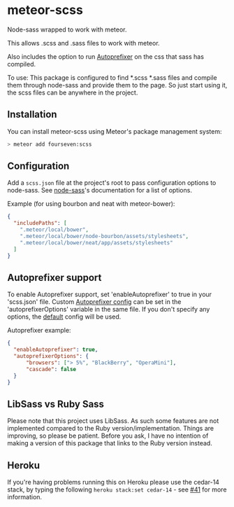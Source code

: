 meteor-scss
===========

Node-sass wrapped to work with meteor.

This allows .scss and .sass files to work with meteor.

Also includes the option to run [Autoprefixer](https://github.com/postcss/autoprefixer) on the css that sass has compiled.

To use:
This package is configured to find *.scss *.sass files and compile them through node-sass and provide them to the page. So just start using it, the scss files can be anywhere in the project.

Installation
------------

You can install meteor-scss using Meteor's package management system:

```bash
> meteor add fourseven:scss
```

Configuration
-------------

Add a `scss.json` file at the project's root to pass configuration options to node-sass. See [node-sass](https://github.com/sass/node-sass)'s documentation for a list of options.

Example (for using bourbon and neat with meteor-bower):

```json
{
  "includePaths": [
    ".meteor/local/bower",
    ".meteor/local/bower/node-bourbon/assets/stylesheets",
    ".meteor/local/bower/neat/app/assets/stylesheets"
  ]
}
```

Autoprefixer support
--------------------
To enable Autoprefixer support, set 'enableAutoprefixer' to true in your 'scss.json' file. Custom [Autoprefixer config](https://github.com/postcss/autoprefixer-core#usage) can be set in the 'autoprefixerOptions' variable in the same file. If you don't specify any options, the [default](https://github.com/postcss/autoprefixer-core#usage) config will be used.

Autoprefixer example:

```json
{
  "enableAutoprefixer": true,
  "autoprefixerOptions": {
      "browsers": ["> 5%", "BlackBerry", "OperaMini"],
      "cascade": false
  }
}
```

LibSass vs Ruby Sass
--------------------
Please note that this project uses LibSass. As such some features are not implemented compared to the Ruby version/implementation. Things are improving, so please be patient. Before you ask, I have no intention of making a version of this package that links to the Ruby version instead.


Heroku
------
If you're having problems running this on Heroku please use the cedar-14 stack, by typing the following `heroku stack:set cedar-14` - see [#41](https://github.com/fourseven/meteor-scss/issues/41) for more information.
